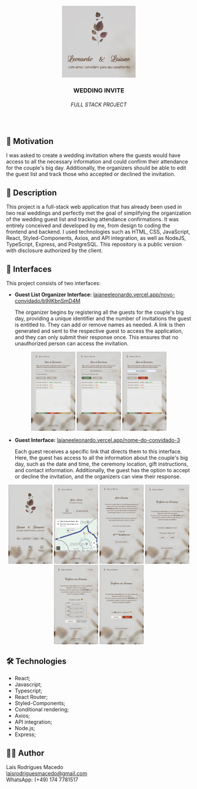 <p align="center">
  <img width="200" src="https://github.com/laisrmacedo/wedding-invite-public/blob/main/frontend/public/logo192.png?raw=true" />
</p>
<h3 align="center">WEDDING INVITE</h3>
<h6 align="center">FULL STACK PROJECT</h6>
<br>

## 🎯 Motivation

I was asked to create a wedding invitation where the guests would have access to all the necessary information and could confirm their attendance for the couple's big day. Additionally, the organizers should be able to edit the guest list and track those who accepted or declined the invitation.

## 📝 Description

This project is a full-stack web application that has already been used in two real weddings and perfectly met the goal of simplifying the organization of the wedding guest list and tracking attendance confirmations. It was entirely conceived and developed by me, from design to coding the frontend and backend. I used technologies such as HTML, CSS, JavaScript, React, Styled-Components, Axios, and API integration, as well as NodeJS, TypeScript, Express, and PostgreSQL. This repository is a public version with disclosure authorized by the client.


## 📱 Interfaces

This project consists of two interfaces:

- **Guest List Organizer Interface:** [laianeeleonardo.vercel.app/novo-convidado/b9iIKbnSmD4M](https://laianeeleonardo.vercel.app/novo-convidado/b9iIKbnSmD4M)

  The organizer begins by registering all the guests for the couple's big day, providing a unique identifier and the number of invitations the guest is entitled to. They can add or remove names as needed. A link is then generated and sent to the respective guest to access the application, and they can only submit their response once. This ensures that no unauthorized person can access the invitation.

<p align="center">
  <img width="120px" src="./frontend/src/assets/screenshot-7.png" />
  <img width="120px" src="./frontend/src/assets/screenshot-8.png" />
  <img width="120px" src="./frontend/src/assets/screenshot-9.png" />
</p>

- **Guest Interface:** [laianeeleonardo.vercel.app/nome-do-convidado-3](https://laianeeleonardo.vercel.app/nome-do-convidado-3)

  Each guest receives a specific link that directs them to this interface. Here, the guest has access to all the information about the couple's big day, such as the date and time, the ceremony location, gift instructions, and contact information. Additionally, the guest has the option to accept or decline the invitation, and the organizers can view their response.

<p align="center">
  <img width="120px" src="./frontend/src/assets/screenshot-1.png" />
  <img width="120px" src="./frontend/src/assets/screenshot-2.png" />
  <img width="120px" src="./frontend/src/assets/screenshot-3.png" />
  <img width="120px" src="./frontend/src/assets/screenshot-4.png" />
  <img width="120px" src="./frontend/src/assets/screenshot-5.png" />
  <img width="120px" src="./frontend/src/assets/screenshot-6.png" />
</p>

## 🛠 Technologies

- React; 
- Javascript;
- Typescript;
- React Router; 
- Styled-Components; 
- Conditional rendering;
- Axios;
- API integration;
- Node.js;
- Express;


## 👩‍💻 Author

Laís Rodrigues Macedo <br>
laisrodriguesmacedo@gmail.com <br>
WhatsApp: (+49) 174 7781517


